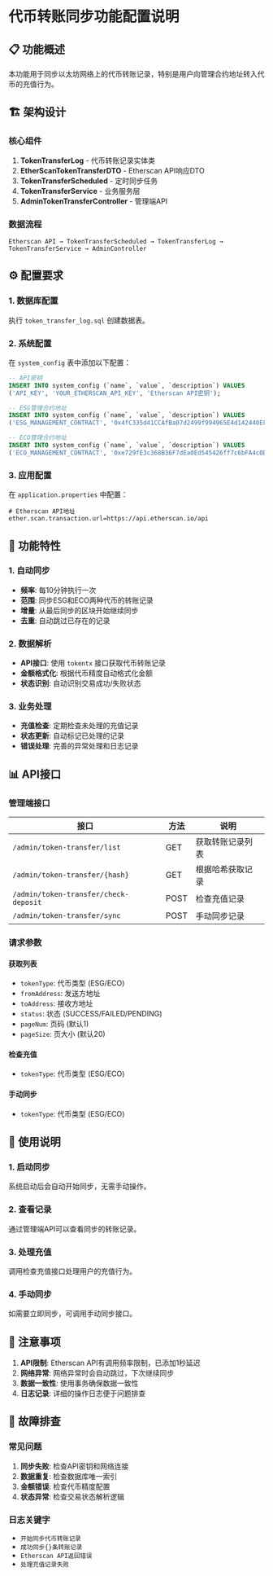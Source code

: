 # 代币转账同步功能配置说明

## 📋 功能概述

本功能用于同步以太坊网络上的代币转账记录，特别是用户向管理合约地址转入代币的充值行为。

## 🏗️ 架构设计

### 核心组件

1. **TokenTransferLog** - 代币转账记录实体类
2. **EtherScanTokenTransferDTO** - Etherscan API响应DTO
3. **TokenTransferScheduled** - 定时同步任务
4. **TokenTransferService** - 业务服务层
5. **AdminTokenTransferController** - 管理端API

### 数据流程

```
Etherscan API → TokenTransferScheduled → TokenTransferLog → TokenTransferService → AdminController
```

## ⚙️ 配置要求

### 1. 数据库配置

执行 `token_transfer_log.sql` 创建数据表。

### 2. 系统配置

在 `system_config` 表中添加以下配置：

```sql
-- API密钥
INSERT INTO system_config (`name`, `value`, `description`) VALUES 
('API_KEY', 'YOUR_ETHERSCAN_API_KEY', 'Etherscan API密钥');

-- ESG管理合约地址
INSERT INTO system_config (`name`, `value`, `description`) VALUES 
('ESG_MANAGEMENT_CONTRACT', '0x4fC335d41CCAfBa07d2499f994965E4d142440E8', 'ESG代币管理合约地址');

-- ECO管理合约地址
INSERT INTO system_config (`name`, `value`, `description`) VALUES 
('ECO_MANAGEMENT_CONTRACT', '0xe729fE3c368B36F7dEa0Ed545426ff7c6bFA4c0D', 'ECO代币管理合约地址');
```

### 3. 应用配置

在 `application.properties` 中配置：

```properties
# Etherscan API地址
ether.scan.transaction.url=https://api.etherscan.io/api
```

## 🚀 功能特性

### 1. 自动同步

- **频率**: 每10分钟执行一次
- **范围**: 同步ESG和ECO两种代币的转账记录
- **增量**: 从最后同步的区块开始继续同步
- **去重**: 自动跳过已存在的记录

### 2. 数据解析

- **API接口**: 使用 `tokentx` 接口获取代币转账记录
- **金额格式化**: 根据代币精度自动格式化金额
- **状态识别**: 自动识别交易成功/失败状态

### 3. 业务处理

- **充值检查**: 定期检查未处理的充值记录
- **状态更新**: 自动标记已处理的记录
- **错误处理**: 完善的异常处理和日志记录

## 📊 API接口

### 管理端接口

| 接口 | 方法 | 说明 |
|------|------|------|
| `/admin/token-transfer/list` | GET | 获取转账记录列表 |
| `/admin/token-transfer/{hash}` | GET | 根据哈希获取记录 |
| `/admin/token-transfer/check-deposit` | POST | 检查充值记录 |
| `/admin/token-transfer/sync` | POST | 手动同步记录 |

### 请求参数

#### 获取列表
- `tokenType`: 代币类型 (ESG/ECO)
- `fromAddress`: 发送方地址
- `toAddress`: 接收方地址
- `status`: 状态 (SUCCESS/FAILED/PENDING)
- `pageNum`: 页码 (默认1)
- `pageSize`: 页大小 (默认20)

#### 检查充值
- `tokenType`: 代币类型 (ESG/ECO)

#### 手动同步
- `tokenType`: 代币类型 (ESG/ECO)

## 🔧 使用说明

### 1. 启动同步

系统启动后会自动开始同步，无需手动操作。

### 2. 查看记录

通过管理端API可以查看同步的转账记录。

### 3. 处理充值

调用检查充值接口处理用户的充值行为。

### 4. 手动同步

如需要立即同步，可调用手动同步接口。

## 📝 注意事项

1. **API限制**: Etherscan API有调用频率限制，已添加1秒延迟
2. **网络异常**: 网络异常时会自动跳过，下次继续同步
3. **数据一致性**: 使用事务确保数据一致性
4. **日志记录**: 详细的操作日志便于问题排查

## 🐛 故障排查

### 常见问题

1. **同步失败**: 检查API密钥和网络连接
2. **数据重复**: 检查数据库唯一索引
3. **金额错误**: 检查代币精度配置
4. **状态异常**: 检查交易状态解析逻辑

### 日志关键字

- `开始同步代币转账记录`
- `成功同步{}条转账记录`
- `Etherscan API返回错误`
- `处理充值记录失败`
